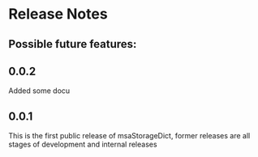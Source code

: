 # Release Notes
## Possible future features:

## 0.0.2
Added some docu

## 0.0.1

This is the first public release of msaStorageDict, former releases are all stages of development and internal releases

